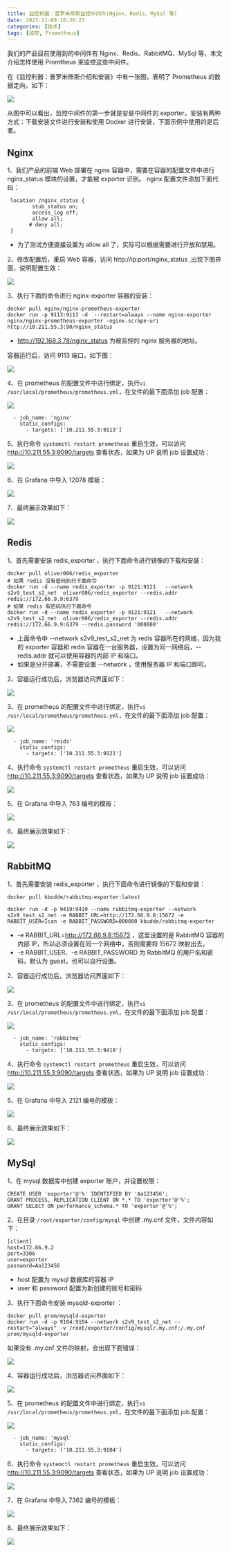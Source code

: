 ```yaml
---
title: 监控利器：普罗米修斯监控中间件(Nginx、Redis、MySql 等)
date: 2023-11-09 16:36:23
categories: [技术]
tags: [监控, Prometheus]
---
```


我们的产品目前使用到的中间件有 Nginx、Redis、RabbitMQ、MySql 等，本文介绍怎样使用 Promtheus 来监控这些中间件。
<!--more-->
在《监控利器：普罗米修斯介绍和安装》中有一张图，表明了 Prometheus 的数据走向，如下：

![](https://cdn.jsdelivr.net/gh/oec2003/hblog-images/img/202311081626495.webp)

从图中可以看出，监控中间件的第一步就是安装中间件的 exporter，安装有两种方式：下载安装文件进行安装和使用 Docker 进行安装，下面示例中使用的是后者。

## Nginx

1、我们产品的前端 Web 部署在 nginx 容器中，需要在容器的配置文件中进行 nginx_status 模块的设置，才能被 exporter 识别。 nginx 配置文件添加下面代码：

```shell
 location /nginx_status {
        stub_status on;
        access_log off;
        allow all;
       # deny all;
 }
```

* 为了测试方便直接设置为 allow all 了，实际可以根据需要进行开放和禁用。

2、修改配置后，重启 Web 容器，访问 http://ip:port/nginx_status  ,出现下图界面，说明配置生效：

![](https://cdn.jsdelivr.net/gh/oec2003/hblog-images/img/202311081627093.webp)

3、执行下面的命令进行 nginx-exporter 容器的安装：

```shell
docker pull nginx/nginx-prometheus-exporter
docker run -p 9113:9113 -d  --restart=always --name nginx-exporter nginx/nginx-prometheus-exporter -nginx.scrape-uri http://10.211.55.3:90/nginx_status
```

* http://192.168.3.78/nginx_status 为被监控的 nginx 服务器的地址。

容器运行后，访问 9113 端口，如下图：

![](https://cdn.jsdelivr.net/gh/oec2003/hblog-images/img/202311081627166.webp)

4、在 prometheus 的配置文件中进行绑定，执行`vi /usr/local/prometheus/prometheus.yml`，在文件的最下面添加  job 配置：

![](https://cdn.jsdelivr.net/gh/oec2003/hblog-images/img/202311081627140.webp)

```
  - job_name: 'nginx'
    static_configs:
      - targets: ['10.211.55.3:9113']
```

5、执行命令 `systemctl restart prometheus` 重启生效，可以访问 http://10.211.55.3:9090/targets 查看状态，如果为 UP 说明 job 设置成功：

![](https://cdn.jsdelivr.net/gh/oec2003/hblog-images/img/202311081627264.webp)

6、在 Grafana 中导入 12078 模板：

![](https://cdn.jsdelivr.net/gh/oec2003/hblog-images/img/202311081627752.webp)

7、最终展示效果如下：

![](https://cdn.jsdelivr.net/gh/oec2003/hblog-images/img/202311081627150.webp)

## Redis

1、首先需要安装 redis_exporter ，执行下面命令进行镜像的下载和安装：

```shell
docker pull oliver006/redis_exporter 
# 如果 redis 没有密码执行下面命令
docker run -d --name redis_exporter -p 9121:9121   --network s2v9_test_s2_net  oliver006/redis_exporter --redis.addr redis://172.66.9.9:6379 
# 如果 redis 有密码执行下面命令
docker run -d --name redis_exporter -p 9121:9121   --network s2v9_test_s2_net  oliver006/redis_exporter --redis.addr redis://172.66.9.9:6379 --redis.password '000000'
```

* 上面命令中 --network s2v9_test_s2_net 为 redis 容器所在的网络，因为我的 exporter 容器和 redis 容器在一台服务器，设置为同一网络后，--redis.addr 就可以使用容器的内部 IP 和端口。
* 如果是分开部署，不需要设置 --network ，使用服务器 IP 和端口即可。

2、容器运行成功后，浏览器访问界面如下：

![](https://cdn.jsdelivr.net/gh/oec2003/hblog-images/img/202311081627290.webp)

3、在 prometheus 的配置文件中进行绑定，执行`vi /usr/local/prometheus/prometheus.yml`，在文件的最下面添加 job 配置：

![](https://cdn.jsdelivr.net/gh/oec2003/hblog-images/img/202311081627986.webp)

```
  - job_name: 'reids'
    static_configs:
      - targets: ['10.211.55.3:9121']
```

4、执行命令 `systemctl restart prometheus` 重启生效，可以访问 http://10.211.55.3:9090/targets 查看状态，如果为 UP 说明 job 设置成功：

![](https://cdn.jsdelivr.net/gh/oec2003/hblog-images/img/202311081628046.webp)

5、在 Grafana 中导入 763 编号的模板：

![](https://cdn.jsdelivr.net/gh/oec2003/hblog-images/img/202311081629990.webp)

6、最终展示效果如下：

![](https://cdn.jsdelivr.net/gh/oec2003/hblog-images/img/202311081629359.webp)

## RabbitMQ

1、首先需要安装 redis_exporter ，执行下面命令进行镜像的下载和安装：

```shell
docker pull kbudde/rabbitmq-exporter:latest

docker run -d -p 9419:9419 --name rabbitmq-exporter --network s2v9_test_s2_net -e RABBIT_URL=http://172.66.9.8:15672 -e RABBIT_USER=Ican -e RABBIT_PASSWORD=000000 kbudde/rabbitmq-exporter

```

* -e RABBIT_URL=http://172.66.9.8:15672 ，这里设置的是 RabbitMQ 容器的内部 IP，所以必须设置在同一个网络中，否则需要将 15672 映射出去。
* -e RABBIT_USER、-e RABBIT_PASSWORD 为 RabbitMQ 的用户名和密码，默认为 guest，也可以自行设置。

2、容器运行成功后，浏览器访问界面如下：

![](https://cdn.jsdelivr.net/gh/oec2003/hblog-images/img/202311081629715.webp)

3、在 prometheus 的配置文件中进行绑定，执行`vi /usr/local/prometheus/prometheus.yml`，在文件的最下面添加 job 配置：

![](https://cdn.jsdelivr.net/gh/oec2003/hblog-images/img/202311081630361.webp)

```
  - job_name: 'rabbitmq'
    static_configs:
      - targets: ['10.211.55.3:9419']
```

4、执行命令 `systemctl restart prometheus` 重启生效，可以访问 http://10.211.55.3:9090/targets 查看状态，如果为 UP 说明 job 设置成功：

![](https://cdn.jsdelivr.net/gh/oec2003/hblog-images/img/202311081630040.webp)

5、在 Grafana 中导入 2121 编号的模板：

![](https://cdn.jsdelivr.net/gh/oec2003/hblog-images/img/202311081630941.webp)

6、最终展示效果如下：

![](https://cdn.jsdelivr.net/gh/oec2003/hblog-images/img/202311081630412.webp)

## MySql

1、在 mysql 数据库中创建 exporter 账户，并设置权限：

```
CREATE USER 'exporter'@'%' IDENTIFIED BY 'Aa123456';
GRANT PROCESS, REPLICATION CLIENT ON *.* TO 'exporter'@'%';
GRANT SELECT ON performance_schema.* TO 'exporter'@'%';
```

2、在目录 `/root/exporter/config/mysql` 中创建 .my.cnf 文件，文件内容如下：

```
[client]
host=172.66.9.2
port=3306
user=exporter
password=Aa123456
```

* host 配置为 mysql 数据库的容器 IP
* user 和 password 配置为新创建的账号和密码

3、执行下面命令安装 mysqld-exporter ：

```shell
docker pull prom/mysqld-exporter
docker run -d -p 9104:9104 --network s2v9_test_s2_net --restart="always" -v /root/exporter/config/mysql/.my.cnf:/.my.cnf prom/mysqld-exporter
```

如果没有 .my.cnf 文件的映射，会出现下面错误：

![](https://cdn.jsdelivr.net/gh/oec2003/hblog-images/img/202311081630032.webp)

4、容器运行成功后，浏览器访问界面如下：

![](https://cdn.jsdelivr.net/gh/oec2003/hblog-images/img/202311081630915.webp)

5、在 prometheus 的配置文件中进行绑定，执行`vi /usr/local/prometheus/prometheus.yml`，在文件的最下面添加 job 配置：

![](https://cdn.jsdelivr.net/gh/oec2003/hblog-images/img/202311081630009.webp)

```
  - job_name: 'mysql'
    static_configs:
      - targets: ['10.211.55.3:9104']
```

6、执行命令 `systemctl restart prometheus` 重启生效，可以访问 http://10.211.55.3:9090/targets 查看状态，如果为 UP 说明 job 设置成功：

![](https://cdn.jsdelivr.net/gh/oec2003/hblog-images/img/202311081630285.webp)

7、在 Grafana 中导入 7362 编号的模板：

![](https://cdn.jsdelivr.net/gh/oec2003/hblog-images/img/202311081630518.webp)

8、最终展示效果如下：

![](https://cdn.jsdelivr.net/gh/oec2003/hblog-images/img/202311081631867.webp)
